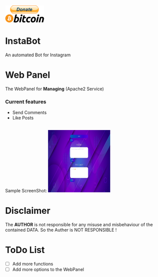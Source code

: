 [![bitcoin-black](imgs/donate.png)](https://www.blockchain.com/btc/address/1LQKZHNSzBZeEc7tkdz3McpQkJDsreaHLN)
# InstaBot
An automated Bot for Instagram
# Web Panel
The WebPanel for **Managing** (Apache2 Service)

### Current features
- Send Comments
- Like Posts
<br>
Sample ScreenShot:
<img src="imgs/web.jpeg" width="200" height="200"/>

# Disclaimer
The **AUTHOR** is not responsible for any misuse and misbehaviour of the contained DATA. So the Auther is NOT RESPONSIBLE !

# ToDo List
- [ ] Add more functions
- [ ] Add more options to the WebPanel